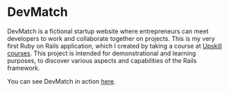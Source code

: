 # DevMatch

DevMatch is a fictional startup website where entrepreneurs can meet developers to work and collaborate together on projects.
This is my very first Ruby on Rails application, which I created by taking a course at [Upskill courses](http://upskillcourses.com/).
This project is intended for demonstrational and learning purposes, to discover various aspects and capabilities of the Rails framework.

You can see DevMatch in action [here](http://sleepy-bastion-75510.herokuapp.com/).
